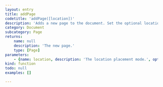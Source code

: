 ```yaml
---
layout: entry
title: addPage
codetitle: 'addPage([location])'
description: 'Adds a new page to the document. Set the optional location parameter to either `AT_END` (default), `AT_BEGINNING`, `AFTER` or `BEFORE`. `AFTER` and `BEFORE` will use the current page as insertion point.'
category: Document
subcategory: Page
returns:
    name: null
    description: 'The new page.'
    type: [Page]
parameters:
    - {name: location, description: 'The location placement mode.', optional: true, type: [String]}
kind: function
todo: null
examples: []

---
```

